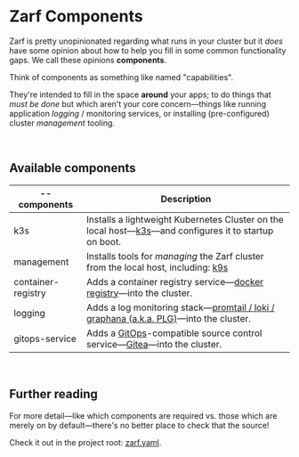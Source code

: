 # Zarf Components

Zarf is pretty unopinionated regarding what runs in your cluster but it _does_ have some opinion about how to help you fill in some common functionality gaps. We call these opinions **components**.

Think of components as something like named "capabilities".

They're intended to fill in the space **around** your apps; to do things that _must be done_ but which aren't your core concern&mdash;things like running application _logging_ / monitoring services, or installing (pre-configured) cluster _management_ tooling.



&nbsp;


## Available components

|--components       |Description|
|---                |---|
|k3s                |Installs a lightweight Kubernetes Cluster on the local host&mdash;[k3s](https://k3s.io/)&mdash;and configures it to startup on boot.|
|management         |Installs tools for _managing_ the Zarf cluster from the local host, including: [k9s](https://k9scli.io/)|
|container-registry |Adds a container registry service&mdash;[docker registry](https://docs.docker.com/registry/)&mdash;into the cluster.|
|logging            |Adds a log monitoring stack&mdash;[promtail / loki / graphana (a.k.a. PLG)](https://github.com/grafana/loki)&mdash;into the cluster.|
|gitops-service     |Adds a [GitOps](https://www.cloudbees.com/gitops/what-is-gitops)-compatible source control service&mdash;[Gitea](https://gitea.io/en-us/)&mdash;into the cluster.|

&nbsp;

## Further reading

For more detail&mdash;like which components are required vs. those which are merely on by default&mdash;there's no better place to check that the source!

Check it out in the project root: [zarf.yaml](../zarf.yaml).